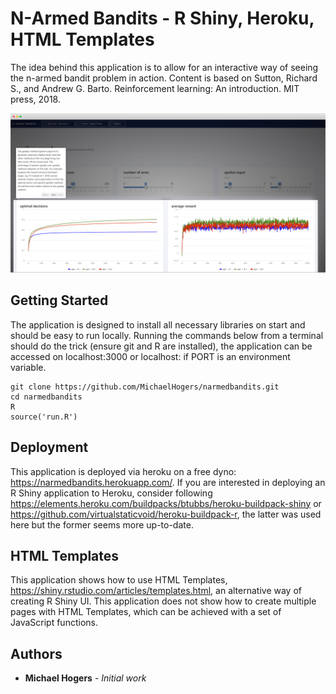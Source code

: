 # N-Armed Bandits - R Shiny, Heroku, HTML Templates

The idea behind this application is to allow for an interactive way of seeing the n-armed bandit problem in action. Content is based on Sutton, Richard S., and Andrew G. Barto. Reinforcement learning: An introduction. MIT press, 2018.


![](www/img/narmedbandits.png)


## Getting Started

The application is designed to install all necessary libraries on start and should be easy to run locally. Running the commands below from a terminal should do the trick (ensure git and R are installed), the application can be accessed on localhost:3000 or localhost:<PORT> if PORT is an environment variable.

```
git clone https://github.com/MichaelHogers/narmedbandits.git
cd narmedbandits
R
source('run.R')
```

## Deployment

This application is deployed via heroku on a free dyno: https://narmedbandits.herokuapp.com/. If you are interested in deploying an R Shiny application to Heroku, consider following https://elements.heroku.com/buildpacks/btubbs/heroku-buildpack-shiny or https://github.com/virtualstaticvoid/heroku-buildpack-r, the latter was used here but the former seems more up-to-date.

## HTML Templates

This application shows how to use HTML Templates, https://shiny.rstudio.com/articles/templates.html, an alternative way of creating R Shiny UI. This application does not show how to create multiple pages with HTML Templates, which can be achieved with a set of JavaScript functions.

## Authors

* **Michael Hogers** - *Initial work* 

